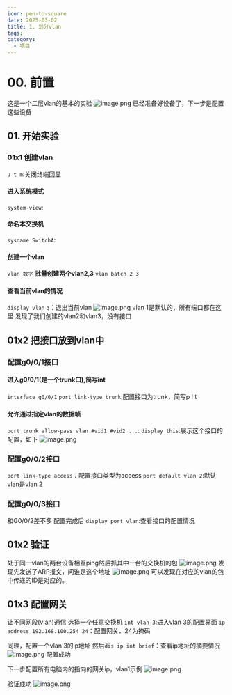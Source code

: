```yaml
---
icon: pen-to-square
date: 2025-03-02
title: 1. 划分vlan
tags: 
category:
  - 项目
---
```

# 00. 前置
这是一个二层vlan的基本的实验
![image.png](https://cdn.jsdelivr.net/gh/fakeppa/blog-img/20250302175858.png)
已经准备好设备了，下一步是配置这些设备
## 01. 开始实验
### 01x1 创建vlan
`u t m`:关闭终端回显
#### 进入系统模式
`system-view`:
#### 命名本交换机
`sysname SwitchA`:
#### 创建一个vlan
`vlan 数字`
**批量创建两个vlan2,3**
`vlan batch 2 3`
#### 查看当前vlan的情况
`display vlan`
`q`：退出当前vlan
![image.png](https://cdn.jsdelivr.net/gh/fakeppa/blog-img/20250302180536.png)
vlan 1是默认的，所有端口都在这里
发现了我们创建的vlan2和vlan3，没有接口

## 01x2 把接口放到vlan中
### 配置g0/0/1接口
#### 进入g0/0/1(是一个trunk口),简写int
`interface g0/0/1`
`port link-type trunk`:配置接口为trunk，简写p l t
#### 允许通过指定vlan的数据帧
`port trunk allow-pass vlan #vid1 #vid2 ...`:
`display this`:展示这个接口的配置，如下
![image.png](https://cdn.jsdelivr.net/gh/fakeppa/blog-img/20250302181837.png)
### 配置g0/0/2接口
`port link-type access`：配置接口类型为access
`port default vlan 2`:默认vlan是vlan 2

### 配置g0/0/3接口
和G0/0/2差不多
配置完成后
`display port vlan`:查看接口的配置情况

## 01x2 验证
处于同一vlan的两台设备相互ping然后抓其中一台的交换机的包
![image.png](https://cdn.jsdelivr.net/gh/fakeppa/blog-img/20250302200609.png)
发现先发送了ARP报文，问谁是这个地址
![image.png](https://cdn.jsdelivr.net/gh/fakeppa/blog-img/20250302200821.png)
可以发现在对应的vlan的包中传递的ID是对应的。

## 01x3 配置网关
让不同网段(vlan)通信
选择一个任意交换机
`int vlan 3`:进入vlan 3的配置界面
`ip address 192.168.100.254 24`：配置网关，24为掩码

同理，配置一个vlan 3的ip地址
然后`dis ip int brief`：查看ip地址的摘要情况
![image.png](https://cdn.jsdelivr.net/gh/fakeppa/blog-img/20250302202230.png)
配置成功

下一步配置所有电脑内的指向的网关ip，vlan1示例
![image.png](https://cdn.jsdelivr.net/gh/fakeppa/blog-img/20250302202448.png)

验证成功
![image.png](https://cdn.jsdelivr.net/gh/fakeppa/blog-img/20250302203045.png)
